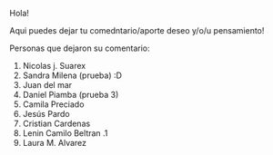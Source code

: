 Hola!


Aqui puedes dejar tu comedntario/aporte deseo y/o/u pensamiento!


Personas que dejaron su comentario:

1. Nicolas j. Suarex
2. Sandra Milena (prueba) :D
3. Juan del mar 
4. Daniel Piamba (prueba 3)
5. Camila Preciado
6. Jesús Pardo
7. Cristian Cardenas
8. Lenin Camilo Beltran .1
9. Laura M. Alvarez
